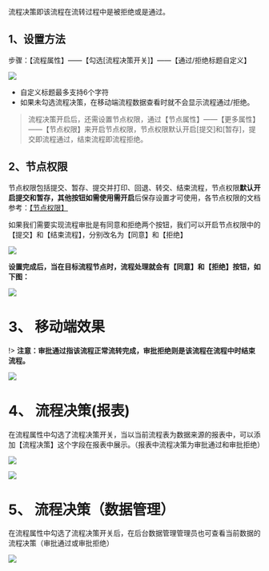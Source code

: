 流程决策即该流程在流转过程中是被拒绝或是通过。

## 1、设置方法
步骤：【流程属性】——【勾选[流程决策开关]】——【通过/拒绝标题自定义】

![](../img/7-1-15i1.png)

* 自定义标题最多支持6个字符
* 如果未勾选流程决策，在移动端流程数据查看时就不会显示流程通过/拒绝。

> 流程决策开启后，还需设置节点权限，通过【节点属性】——【更多属性】——【节点权限】来开启节点权限，节点权限默认开启[提交]和[暂存]，提交即流程通过，结束流程即流程拒绝。

## 2、节点权限
节点权限包括提交、暂存、提交并打印、回退、转交、结束流程，节点权限**默认开启提交和暂存，其他按钮如需使用需开启**后保存设置才可使用，各节点权限的文档参考：[【节点权限】](7-1-11节点权限.md ':target=_blank')

如果我们需要实现流程审批是有同意和拒绝两个按钮，我们可以开启节点权限中的【提交】和【结束流程】，分别改名为【同意】和【拒绝】

![](../img/7-1-15i2.gif)

**设置完成后，当在目标流程节点时，流程处理就会有【同意】和【拒绝】按钮，如下图：**

![](../img/7-1-15i3.png)

# 3、 移动端效果

!> **注意：审批通过指该流程正常流转完成，审批拒绝则是该流程在流程中时结束流程。**

![](../img/7-1-15i4.png)


# 4、 流程决策(报表)
在流程属性中勾选了流程决策开关，当以当前流程表为数据来源的报表中，可以添加【流程决策】这个字段在报表中展示。（报表中流程决策为审批通过和审批拒绝）

![](../img/7-1-15i5.png)

![](../img/7-1-15i6.png)

# 5、 流程决策（数据管理）
在流程属性中勾选了流程决策开关后，在后台数据管理管理员也可查看当前数据的流程决策（审批通过或审批拒绝）

![](../img/7-1-15i7.png)